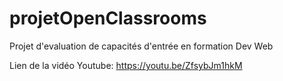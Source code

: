 # projetOpenClassrooms
Projet d'evaluation de capacités d'entrée en formation Dev Web

Lien de la vidéo Youtube: https://youtu.be/ZfsybJm1hkM
